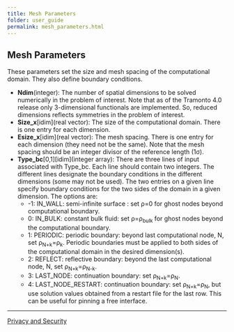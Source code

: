 ```yaml
---
title: Mesh Parameters
folder: user_guide
permalink: mesh_parameters.html
---
```


## Mesh Parameters

These parameters set the size and mesh spacing of the computational domain. They also define boundary conditions.

*   **Ndim**(integer): The number of spatial dimensions to be solved numerically in the problem of interest. Note that as of the Tramonto 4.0 release only 3-dimensional functionals are implemented. So, reduced dimensions reflects symmetries in the problem of interest.
*   **Size_x**[idim](real vector): The size of the computational domain. There is one entry for each dimension.
*   **Esize_x**[idim](real vector): The mesh spacing. There is one entry for each dimension (they need not be the same). Note that the mesh spacing should be an integer divisor of the reference length (1σ).
*   **Type_bc**[0,1][idim](integer array): There are three lines of input associated with Type_bc. Each line should contain two integers. The different lines designate the boundary conditions in the different dimensions (some may not be used). The two entries on a given line specify boundary conditions for the two sides of the domain in a given dimension. The options are:
    *   -1: IN_WALL: semi-infinite surface : set ρ=0 for ghost nodes beyond computational boundary.
    *   0: IN_BULK: constant bulk fluid: set ρ=ρ<sub>bulk</sub> for ghost nodes beyond the computational boundary.
    *   1: PERIODIC: periodic boundary: beyond last computational node, N, set ρ<sub>N+k</sub>=ρ<sub>k</sub>. Periodic boundaries must be applied to both sides of the computational domain in the desired dimension(s).
    *   2: REFLECT: reflective boundary: beyond the last computational node, N, set ρ<sub>N+k</sub>=ρ<sub>N-k</sub>.
    *   3: LAST_NODE: continuation boundary: set ρ<sub>N+k</sub>=ρ<sub>N</sub>.
    *   4: LAST_NODE_RESTART: continuation boundary: set ρ<sub>N+k</sub>=ρ<sub>N</sub>, but use solution values obtained from a restart file for the last row. This can be useful for pinning a free interface.
    
***

<a href="http://www.sandia.gov/general/privacy-security/index.html">Privacy and Security</a> 